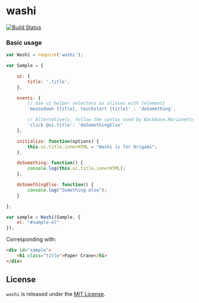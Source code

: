 washi
=====

[![Build Status](https://travis-ci.org/vigetlabs/washi.png?branch=master)](https://travis-ci.org/vigetlabs/washi)

### Basic usage

```javascript
var Washi = require('washi');

var Sample = {

    ui: {
        title: '.title',
    },

    events: {
        // Use ui helper selectors as aliases with {element}
        'mousedown {title}, touchstart {title}' : 'doSomething',

        // Alternatively, follow the syntax used by Backbone.Marionette
        'click @ui.title': 'doSomethingElse'
    },

    initialize: function(options) {
        this.ui.title.innerHTML = "Washi is for Origami";
    },

    doSomething: function() {
        console.log(this.ui.title.innerHTML);
    },

    doSomethingElse: function() {
        console.log("Something else");
    }

};

var sample = Washi(Sample, {
    el: "#sample-el"
});
```

Corresponding with:

```html
<div id="sample">
    <h1 class="title">Paper Crane</h1>
</div>
```

## License

`washi` is released under the [MIT License](http://opensource.org/licenses/MIT).
